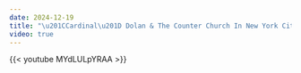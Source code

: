 ```yaml
---
date: 2024-12-19
title: "\u201CCardinal\u201D Dolan & The Counter Church In New York City (NYC)"
video: true
---
```



{{< youtube MYdLULpYRAA >}}
